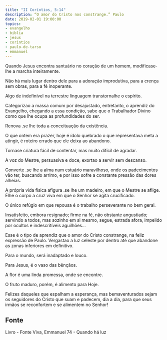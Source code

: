 ```yaml
---
title: "II Coríntios, 5:14"
description: “O amor do Cristo nos constrange.” Paulo
date: 2019-02-01 19:00:00
topics: 
- evangelho
- biblia
- jesus
- corintios
- paulo-de-tarso
- emmanuel
---
```


Quando Jesus encontra santuário no coração de um homem, modifica­se­
lhe a marcha inteiramente.

Não há mais lugar dentro dele para a adoração improdutiva, para a crença
sem obras, para a fé inoperante.

Algo de indefinível na terrestre linguagem transtorna­lhe o espírito.

Categoriza­o a massa comum por desajustado, entretanto, o aprendiz do
Evangelho, chegando a essa condição, sabe que o Trabalhador Divino como que lhe
ocupa as profundidades do ser.

Renova .se ­lhe toda a conceituação da existência.

O que ontem era prazer, hoje é ídolo quebrado o que representava meta a
atingir, é roteiro errado que ele deixa ao abandono.

Torna­se criatura fácil de contentar, mas muito difícil de agradar.

A voz do Mestre, persuasiva e doce, exorta­o a servir sem descanso.

Converte .se ­lhe a alma num estuário maravilhoso, onde os padecimentos
vão ter, buscando arrimo, e por isso sofre a constante pressão das dores alheias.

A própria vida física afigura .se ­lhe um madeiro, em que o Mestre se
aflige. É­lhe o corpo a cruz viva em que o Senhor se agita crucificado.

O único refúgio em que repousa é o trabalho perseverante no bem geral.

Insatisfeito, embora resignado; firme na fé, não obstante angustiado;
servindo a todos, mas sozinho em si mesmo, segue, estrada afora, impelido por
ocultos e indescritíveis aguilhões...

Esse é o tipo de aprendiz que o amor do Cristo constrange, na feliz
expressão de Paulo. Vergasta­o a luz celeste por dentro até que abandone as zonas
inferiores em definitivo.

Para o mundo, será inadaptado e louco.

Para Jesus, é o vaso das bênçãos.

A flor é uma linda promessa, onde se encontre.

O fruto maduro, porém, é alimento para Hoje.

Felizes daqueles que espalham a esperança, mas bem­aventurados sejam os
seguidores do Cristo que suam e padecem, dia a dia, para que seus irmãos se
reconfortem e se alimentem no Senhor!


## Fonte
Livro - Fonte Viva, Emmanuel
74 - Quando há luz
